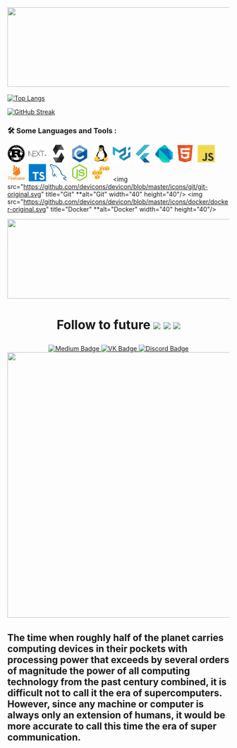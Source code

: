 
 <img src="https://media.giphy.com/media/3oEdv1GbekAakxXO8g/giphy.gif" height="180" width="1200"/>


[![Top Langs](https://github-readme-stats.vercel.app/api/top-langs/?username=themacroeconomicdao&layout=compact&card_width=1200px&theme=vision-friendly-dark)](https://github.com/anuraghazra/github-readme-stats)

[![GitHub Streak](http://github-readme-streak-stats.herokuapp.com?user=themacroeconomicdao&theme=neon-dark&border_radius=8.5&card_width=1200)](https://git.io/streak-stats)



 

 
### :hammer_and_wrench: Some Languages and Tools : 


<div>
 
  <img src="https://github.com/devicons/devicon/blob/master/icons/rust/rust-plain.svg" title="Rust" alt="Rust " width="40" height="40"/>&nbsp;
  <img src="https://github.com/devicons/devicon/blob/master/icons/nextjs/nextjs-original-wordmark.svg" title="Next" alt="Next " width="40" height="40"/>&nbsp;
  <img src="https://github.com/devicons/devicon/blob/master/icons/solidity/solidity-original.svg"  title="Solidity" alt="Solidity" width="40" height="40"/>&nbsp;
  <img src="https://github.com/devicons/devicon/blob/master/icons/c/c-original.svg" title="C" alt="C " width="40" height="40"/>&nbsp;
  <img src="https://github.com/devicons/devicon/blob/master/icons/linux/linux-original.svg" title="Linux" alt="Linux" width="40" height="40"/>&nbsp;
  <img src="https://github.com/devicons/devicon/blob/master/icons/materialui/materialui-original.svg" title="Material UI" alt="Material UI" width="40" height="40"/>&nbsp;
  <img src="https://github.com/devicons/devicon/blob/master/icons/flutter/flutter-original.svg" title="Flutter" alt="Flutter" width="40" height="40"/>&nbsp;
  <img src="https://github.com/devicons/devicon/blob/master/icons/dart/dart-original.svg" title="Dart" alt="Dart " width="40" height="40"/>&nbsp;
  <img src="https://github.com/devicons/devicon/blob/master/icons/html5/html5-original.svg" title="HTML5" alt="HTML" width="40" height="40"/>&nbsp;
  <img src="https://github.com/devicons/devicon/blob/master/icons/javascript/javascript-original.svg" title="JavaScript" alt="JavaScript" width="40" height="40"/>&nbsp;
  <img src="https://github.com/devicons/devicon/blob/master/icons/firebase/firebase-plain-wordmark.svg" title="Firebase" alt="Firebase" width="40" height="40"/>&nbsp;
  <img src="https://github.com/devicons/devicon/blob/master/icons/typescript/typescript-original.svg" title="Typescript"  alt="Typescript" width="40" height="40"/>&nbsp;
  <img src="https://github.com/devicons/devicon/blob/master/icons/mysql/mysql-original.svg" title="MySQL"  alt="MySQL" width="40" height="40"/>&nbsp;
  <img src="https://github.com/devicons/devicon/blob/master/icons/nodejs/nodejs-original.svg" title="NodeJS" alt="NodeJS" width="40" height="40"/>&nbsp;
  <img src="https://github.com/devicons/devicon/blob/master/icons/amazonwebservices/amazonwebservices-original.svg" title="AWS" alt="AWS" width="40" height="40"/>&nbsp;
  <img src="https://github.com/devicons/devicon/blob/master/icons/git/git-original.svg" title="Git" **alt="Git" width="40" height="40"/>
  <img src="https://github.com/devicons/devicon/blob/master/icons/docker/docker-original.svg" title="Docker" **alt="Docker" width="40" height="40"/>
  
</div>


<div id="header" align="center">
  <img src="https://media.giphy.com/media/d8iPm91TeShX4kHG69/giphy-downsized-large.gif" height="180" width="1200"/>
</div>



<div id="badges" align="center">
  <h1>
    
  Follow to future
    <img src="https://media.giphy.com/media/v1.Y2lkPTc5MGI3NjExNTE4M2ZkMzliNmQwMTI1MDZmNjhhYTc0YzhhZmE3ZmQ5YWI0MjNlOCZlcD12MV9pbnRlcm5hbF9naWZzX2dpZklkJmN0PWc/3o85xCVo1diTHyIoPC/giphy.gif" width="40px"/>
    <img src="https://media.giphy.com/media/2g8EYDN0VWFMY/giphy.gif" width="40px"/>
    <img src="https://media.giphy.com/media/xTiTnwtxXU2SbrTsmA/giphy.gif" width="40px"/>
       
</h1>
  
  
  
  <a href="https://medium.com/@themacroeconomicdao">
    <img src="https://img.shields.io/badge/Medium-%20-orange?logo=medium&logoColor=white?style=plastic" alt="Medium Badge"/>
  </a>
  
  <a href="https://vk.com/superuserfucker">
  <img src="https://img.shields.io/badge/VK-%20-blue?logo=vk&logoColor=white?style=plastic" alt="VK Badge"/>
  </a>
  
  <a href="https://discord.gg/XuFSY2ESGe">
  <img src="https://img.shields.io/badge/Discord-%20-blue?logo=discord&logoColor=red?style=plastic" alt="Discord Badge"/>
  </a>
  
</div>

 

<div id="header" align="center">
  <img src="https://sun9-21.userapi.com/impg/ec6tf2IkCIB2tVKocxuEPZtMUOLlNx79GoUTng/8e7DP4KMq-0.jpg?size=1280x910&quality=95&sign=6062c2bad7042e4e18b5570f02163d6a&type=album" height="600" width="1200"/>
</div>

<h2>
    
The time when roughly half of the planet carries computing devices in their pockets with processing power that exceeds by several orders of magnitude the power of all computing technology from the past century combined, it is difficult not to call it the era of supercomputers. However, since any machine or computer is always only an extension of humans, it would be more accurate to call this time the era of super communication.
</h2>




